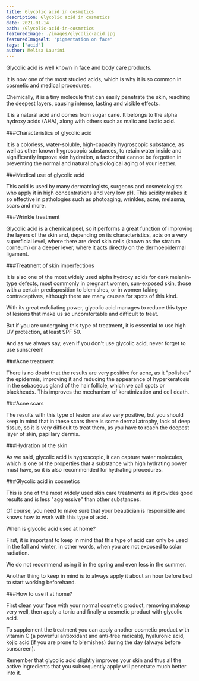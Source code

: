 ```yaml
---
title: Glycolic acid in cosmetics
description: Glycolic acid in cosmetics
date: 2021-01-14
path: /Glycolic-acid-in-cosmetics
featuredImage: ./images/glycolic-acid.jpg
featuredImageAlt: "pigmentation on face"
tags: ["acid"]
author: Melisa Laurini
---
```


Glycolic acid is well known in face and body care products.

It is now one of the most studied acids, which is why it is so common in cosmetic and medical procedures.

Chemically, it is a tiny molecule that can easily penetrate the skin, reaching the deepest layers, causing intense, lasting and visible effects.

It is a natural acid and comes from sugar cane. It belongs to the alpha hydroxy acids (AHA), along with others such as malic and lactic acid.

###Characteristics of glycolic acid

It is a colorless, water-soluble, high-capacity hygroscopic substance, as well as other known hygroscopic substances, to retain water inside and significantly improve skin hydration, a factor that cannot be forgotten in preventing the normal and natural physiological aging of your leather.

###Medical use of glycolic acid

This acid is used by many dermatologists, surgeons and cosmetologists who apply it in high concentrations and very low pH. This acidity makes it so effective in pathologies such as photoaging, wrinkles, acne, melasma, scars and more.

###Wrinkle treatment

Glycolic acid is a chemical peel, so it performs a great function of improving the layers of the skin and, depending on its characteristics, acts on a very superficial level, where there are dead skin cells (known as the stratum corneum) or a deeper lever, where it acts directly on the dermoepidermal ligament.

###Treatment of skin imperfections

It is also one of the most widely used alpha hydroxy acids for dark melanin-type defects, most commonly in pregnant women, sun-exposed skin, those with a certain predisposition to blemishes, or in women taking contraceptives, although there are many causes for spots of this kind.

With its great exfoliating power, glycolic acid manages to reduce this type of lesions that make us so uncomfortable and difficult to treat.

But if you are undergoing this type of treatment, it is essential to use high UV protection, at least SPF 50.

And as we always say, even if you don't use glycolic acid, never forget to use sunscreen!

###Acne treatment

There is no doubt that the results are very positive for acne, as it "polishes" the epidermis, improving it and reducing the appearance of hyperkeratosis in the sebaceous gland of the hair follicle, which we call spots or blackheads. This improves the mechanism of keratinization and cell death.

###Acne scars

The results with this type of lesion are also very positive, but you should keep in mind that in these scars there is some dermal atrophy, lack of deep tissue, so it is very difficult to treat them, as you have to reach the deepest layer of skin, papillary dermis.

###Hydration of the skin

As we said, glycolic acid is hygroscopic, it can capture water molecules, which is one of the properties that a substance with high hydrating power must have, so it is also recommended for hydrating procedures.

###Glycolic acid in cosmetics

This is one of the most widely used skin care treatments as it provides good results and is less "aggressive" than other substances.

Of course, you need to make sure that your beautician is responsible and knows how to work with this type of acid.

When is glycolic acid used at home?

First, it is important to keep in mind that this type of acid can only be used in the fall and winter, in other words, when you are not exposed to solar radiation.

We do not recommend using it in the spring and even less in the summer.

Another thing to keep in mind is to always apply it about an hour before bed to start working beforehand.

###How to use it at home?

First clean your face with your normal cosmetic product, removing makeup very well, then apply a tonic and finally a cosmetic product with glycolic acid.

To supplement the treatment you can apply another cosmetic product with vitamin C (a powerful antioxidant and anti-free radicals), hyaluronic acid, kojic acid (if you are prone to blemishes) during the day (always before sunscreen).

Remember that glycolic acid slightly improves your skin and thus all the active ingredients that you subsequently apply will penetrate much better into it.

